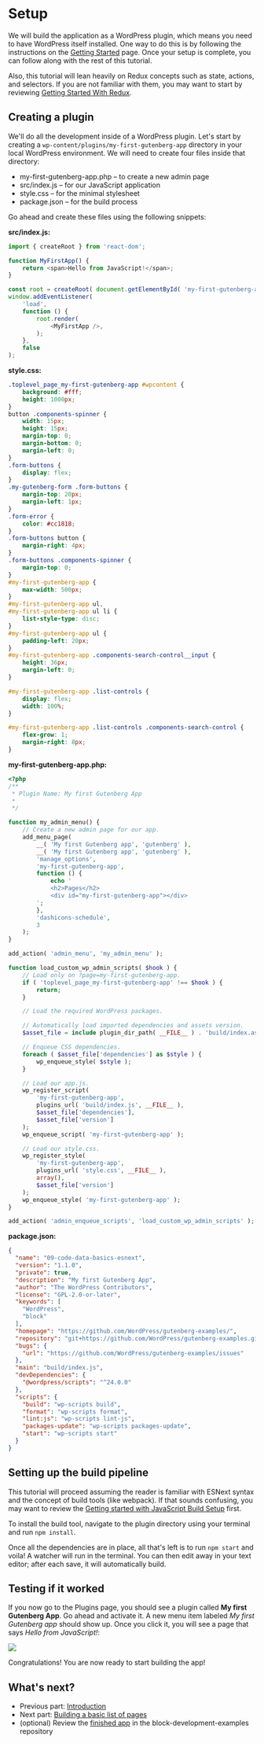 # Setup

We will build the application as a WordPress plugin, which means you need to have WordPress itself installed. One way to do this is by following the instructions on the [Getting Started](/docs/contributors/code/getting-started-with-code-contribution.md) page. Once your setup is complete, you can follow along with the rest of this tutorial.

Also, this tutorial will lean heavily on Redux concepts such as state, actions, and selectors. If you are not familiar with them, you may want to start by reviewing [Getting Started With Redux](https://redux.js.org/introduction/getting-started).

## Creating a plugin

We'll do all the development inside of a WordPress plugin. Let's start by creating a `wp-content/plugins/my-first-gutenberg-app` directory in your local WordPress environment. We will need to create four files inside that directory:

-   my-first-gutenberg-app.php – to create a new admin page
-   src/index.js – for our JavaScript application
-   style.css – for the minimal stylesheet
-   package.json – for the build process

Go ahead and create these files using the following snippets:

**src/index.js:**

```js
import { createRoot } from 'react-dom';

function MyFirstApp() {
	return <span>Hello from JavaScript!</span>;
}

const root = createRoot( document.getElementById( 'my-first-gutenberg-app' ) );
window.addEventListener(
	'load',
	function () {
		root.render(
			<MyFirstApp />,
		);
	},
	false
);
```

**style.css:**

```css
.toplevel_page_my-first-gutenberg-app #wpcontent {
	background: #fff;
	height: 1000px;
}
button .components-spinner {
	width: 15px;
	height: 15px;
	margin-top: 0;
	margin-bottom: 0;
	margin-left: 0;
}
.form-buttons {
	display: flex;
}
.my-gutenberg-form .form-buttons {
	margin-top: 20px;
	margin-left: 1px;
}
.form-error {
	color: #cc1818;
}
.form-buttons button {
	margin-right: 4px;
}
.form-buttons .components-spinner {
	margin-top: 0;
}
#my-first-gutenberg-app {
	max-width: 500px;
}
#my-first-gutenberg-app ul,
#my-first-gutenberg-app ul li {
	list-style-type: disc;
}
#my-first-gutenberg-app ul {
	padding-left: 20px;
}
#my-first-gutenberg-app .components-search-control__input {
	height: 36px;
	margin-left: 0;
}

#my-first-gutenberg-app .list-controls {
	display: flex;
	width: 100%;
}

#my-first-gutenberg-app .list-controls .components-search-control {
	flex-grow: 1;
	margin-right: 8px;
}
```

**my-first-gutenberg-app.php:**

```php
<?php
/**
 * Plugin Name: My first Gutenberg App
 *
 */

function my_admin_menu() {
	// Create a new admin page for our app.
	add_menu_page(
		__( 'My first Gutenberg app', 'gutenberg' ),
		__( 'My first Gutenberg app', 'gutenberg' ),
		'manage_options',
		'my-first-gutenberg-app',
		function () {
			echo '
			<h2>Pages</h2>
			<div id="my-first-gutenberg-app"></div>
		';
		},
		'dashicons-schedule',
		3
	);
}

add_action( 'admin_menu', 'my_admin_menu' );

function load_custom_wp_admin_scripts( $hook ) {
	// Load only on ?page=my-first-gutenberg-app.
	if ( 'toplevel_page_my-first-gutenberg-app' !== $hook ) {
		return;
	}

	// Load the required WordPress packages.

	// Automatically load imported dependencies and assets version.
	$asset_file = include plugin_dir_path( __FILE__ ) . 'build/index.asset.php';

	// Enqueue CSS dependencies.
	foreach ( $asset_file['dependencies'] as $style ) {
		wp_enqueue_style( $style );
	}

	// Load our app.js.
	wp_register_script(
		'my-first-gutenberg-app',
		plugins_url( 'build/index.js', __FILE__ ),
		$asset_file['dependencies'],
		$asset_file['version']
	);
	wp_enqueue_script( 'my-first-gutenberg-app' );

	// Load our style.css.
	wp_register_style(
		'my-first-gutenberg-app',
		plugins_url( 'style.css', __FILE__ ),
		array(),
		$asset_file['version']
	);
	wp_enqueue_style( 'my-first-gutenberg-app' );
}

add_action( 'admin_enqueue_scripts', 'load_custom_wp_admin_scripts' );
```

**package.json:**

```json
{
  "name": "09-code-data-basics-esnext",
  "version": "1.1.0",
  "private": true,
  "description": "My first Gutenberg App",
  "author": "The WordPress Contributors",
  "license": "GPL-2.0-or-later",
  "keywords": [
    "WordPress",
    "block"
  ],
  "homepage": "https://github.com/WordPress/gutenberg-examples/",
  "repository": "git+https://github.com/WordPress/gutenberg-examples.git",
  "bugs": {
    "url": "https://github.com/WordPress/gutenberg-examples/issues"
  },
  "main": "build/index.js",
  "devDependencies": {
    "@wordpress/scripts": "^24.0.0"
  },
  "scripts": {
    "build": "wp-scripts build",
    "format": "wp-scripts format",
    "lint:js": "wp-scripts lint-js",
    "packages-update": "wp-scripts packages-update",
    "start": "wp-scripts start"
  }
}
```

## Setting up the build pipeline

This tutorial will proceed assuming the reader is familiar with ESNext syntax and the concept of build tools (like webpack). If that sounds confusing, you may want to review the [Getting started with JavaScript Build Setup](/docs/how-to-guides/javascript/js-build-setup.md) first.

To install the build tool, navigate to the plugin directory using your terminal and run `npm install`.

Once all the dependencies are in place, all that's left is to run `npm start` and voila! A watcher will run in the terminal. You can then edit away in your text editor; after each save, it will automatically build.

## Testing if it worked

If you now go to the Plugins page, you should see a plugin called **My first Gutenberg App**. Go ahead and activate it. A new menu item labeled _My first Gutenberg app_ should show up. Once you click it, you will see a page that says _Hello from JavaScript!_:

![](https://raw.githubusercontent.com/WordPress/gutenberg/HEAD/docs/how-to-guides/data-basics/media/setup/hello-from-js.jpg)

Congratulations! You are now ready to start building the app!

## What's next?

-   Previous part: [Introduction](/docs/how-to-guides/data-basics/README.md)
-   Next part: [Building a basic list of pages](/docs/how-to-guides/data-basics/2-building-a-list-of-pages.md)
-   (optional) Review the [finished app](https://github.com/WordPress/block-development-examples/tree/trunk/plugins/data-basics-59c8f8) in the block-development-examples repository

